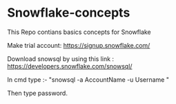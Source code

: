 # Snowflake-concepts

This Repo contians basics concepts for Snowflake

Make trial account: https://signup.snowflake.com/

Download snowsql by using this link : https://developers.snowflake.com/snowsql/

In cmd type :- "snowsql -a AccountName -u Username "

Then type password.
